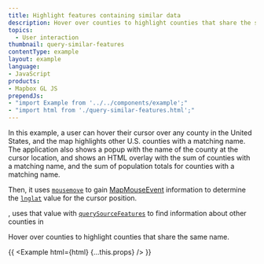```yaml
---
title: Highlight features containing similar data
description: Hover over counties to highlight counties that share the same name.
topics:
  - User interaction
thumbnail: query-similar-features
contentType: example
layout: example
language:
- JavaScript
products:
- Mapbox GL JS
prependJs:
- "import Example from '../../components/example';"
- "import html from './query-similar-features.html';"
---
```


In this example, a user can hover their cursor over any county in the United States, and the map highlights other U.S. counties with a matching name. The application also shows a popup with the name of the county at the cursor location, and shows an HTML overlay with the sum of counties with a matching name, and the sum of population totals for counties with a matching name.

Then, it uses [`mousemove`](https://docs.mapbox.com/mapbox-gl-js/api/map/#map.event:mousemove) to gain [MapMouseEvent](https://docs.mapbox.com/mapbox-gl-js/api/events/#mapmouseevent) information to determine the [`lnglat`](https://docs.mapbox.com/mapbox-gl-js/api/events/#mapmouseevent#lnglat) value for the cursor position. 

, uses that value with [`querySourceFeatures`](https://docs.mapbox.com/mapbox-gl-js/api/map/#map#querysourcefeatures) to find information about other counties in 

Hover over counties to highlight counties that share the same name.

{{ <Example html={html} {...this.props} /> }}
